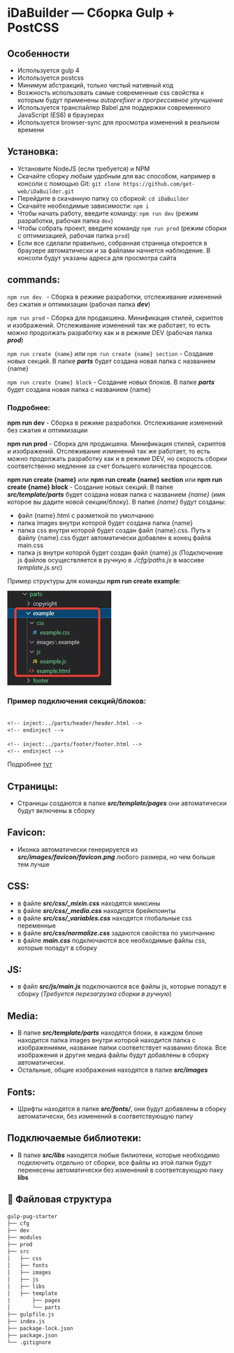 # iDaBuilder — Сборка Gulp + PostCSS

## Особенности

- Используется gulp 4
- Используется postcss
- Минимум абстракций, только чистый нативный код
- Возжность использовать самые современные css свойства к которым будут
  применены _autoprefixer_ и _прогрессивное улучшение_
- Используется транспайлер Babel для поддержки современного JavaScript (ES6) в
  браузерах
- Используется browser-sync для просмотра изменений в реальном времени

## Установка:

- Установите NodeJS (если требуется) и NPM
- Скачайте сборку любым удобным для вас способом, например в консоли с помощью
  Git: `git clone https://github.com/get-web/iDaBuilder.git`
- Перейдите в скачанную папку со сборкой: `cd iDaBuilder`
- Скачайте необходимые зависимости: `npm i`
- Чтобы начать работу, введите команду: `npm run dev` (режим разработки, рабочая
  папка `dev`)
- Чтобы собрать проект, введите команду `npm run prod` (режим сборки c
  оптимизацией, рабочая папка `prod`)
- Если все сделали правильно, собранная страница откроется в браузере
  автоматически и за файлами начнется наблюдение. В консоли будут указаны адреса
  для просмотра сайта

## commands:

`npm run dev ` - Сборка в режиме разработки, отслеживание изменений без сжатия и
оптимизации (рабочая папка **_dev_**)

`npm run prod` - Сборка для продакшена. Минификация стилей, скриптов и
изображений. Отслеживание изменений так же работает, то есть можно продолжать
разработку как и в режиме DEV (рабочая папка **_prod_**)

`npm run create {name}` или `npm run create {name} section` - Создание новых
секций. В папке **_parts_** будет создана новая папка с названием {name}

`npm run create {name} block` - Создание новых блоков. В папке **_parts_** будет
создана новая папка с названием {name}

### Подробнее:

**npm run dev** - Сборка в режиме разработки. Отслеживание изменений без сжатия
и оптимизации

**npm run prod** - Сборка для продакшена. Минификация стилей, скриптов и
изображений. Отслеживание изменений так же работает, то есть можно продолжать
разработку как и в режиме DEV, но скорость сборки соответственно медленне за
счет большего количества процессов.

**npm run create {name}** или **npm run create {name} section** или **npm run
create {name} block** - Создание новых секций. В папке **_src/template/parts_**
будет создана новая папка с названием _{name}_ (имя которое вы дадите новой
секции/блоку). В папке _{name}_ будут созданы:

- файл {name}.html с разметкой по умолчанию
- папка images внутри которой будет создана папка {name}
- папка css внутри которой будет создан файл {name}.css. Путь к файлу {name}.css
  будет автоматически добавлен в конец файла main.css
- папка js внутри которой будет создан файл {name}.js (Подключение js файлов
  осуществляется в ручную в _./cfg/paths.js_ в массиве _template.js.src_)

Пример структуры для команды **npm run create example**:

![](https://raw.githubusercontent.com/get-web/Examples/main/other/gulp-builder.jpg)

### Пример подключения секций/блоков:

```

<!-- inject:../parts/header/header.html -->
<!-- endinject -->

<!-- inject:../parts/footer/footer.html -->
<!-- endinject -->
```

Подробнее [тут](https://www.npmjs.com/package/gulp-inject)

## Страницы:

- Страницы создаются в папке **_src/template/pages_** они автоматически будут
  включены в сборку

## Favicon:

- Иконка автоматически генерируется из **_src/images/favicon/favicon.png_**
  любого размера, но чем больше тем лучше

## CSS:

- в файле **_src/css/\_mixin.css_** находятся миксины
- в файле **_src/css/\_media.css_** находятся брейкпоинты
- в файле **_src/css/\_variables.css_** находятся глобальные css переменные
- в файле **_src/css/normalize.css_** задаются свойства по умолчанию
- в файле **_main.css_** подключаются все необходимые файлы css, которые попадут
  в сборку

## JS:

- в файл **_src/js/main.js_** подключаются все файлы js, которые попадут в
  сборку (_Требуется перезагрузка сборки в ручную_)

## Media:

- В папке **_src/template/parts_** находятся блоки, в каждом блоке находится
  папка images внутри которой находится папка с изображениями, название папки
  соответствует названию блока. Все изображения и другие медиа файлы будут
  добавлены в сборку автоматически.
- Остальные, общие изображения находятся в папке **_src/images_**

## Fonts:

- Шрифты находятся в папке **_src/fonts/_**, они будут добавлены в сборку
  автоматически, без изменений в соответствующую папку

## Подключаемые библиотеки:

- В папке **_src/libs_** находятся любые билиотеки, которые необходимо
  подключить отдельно от сборки, все файлы из этой папки будут перенесены
  автоматически без изменений в соответсвующую паку **libs**

## :open_file_folder: Файловая структура

```
gulp-pug-starter
├── cfg
├── dev
├── modules
├── prod
├── src
│   ├── css
│   ├── fonts
│   ├── images
│   ├── js
│   ├── libs
│   ├── template
|       ├── pages
│       └── parts
├── gulpfile.js
├── index.js
├── package-lock.json
├── package.json
└── .gitignore
```

